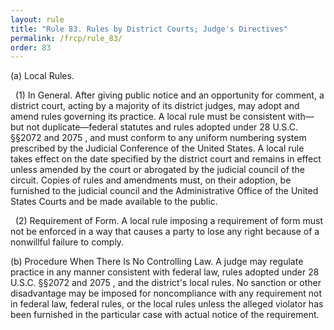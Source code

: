 ```yaml
---
layout: rule
title: "Rule 83. Rules by District Courts; Judge's Directives"
permalink: /frcp/rule_83/
order: 83
---
```


(a) Local Rules.


&nbsp;&nbsp;(1) In General. After giving public notice and an opportunity for comment, a district court, acting by a majority of its district judges, may adopt and amend rules governing its practice. A local rule must be consistent with—but not duplicate—federal statutes and rules adopted under 28 U.S.C. §§2072 and 2075 , and must conform to any uniform numbering system prescribed by the Judicial Conference of the United States. A local rule takes effect on the date specified by the district court and remains in effect unless amended by the court or abrogated by the judicial council of the circuit. Copies of rules and amendments must, on their adoption, be furnished to the judicial council and the Administrative Office of the United States Courts and be made available to the public.


&nbsp;&nbsp;(2) Requirement of Form. A local rule imposing a requirement of form must not be enforced in a way that causes a party to lose any right because of a nonwillful failure to comply.


(b) Procedure When There Is No Controlling Law. A judge may regulate practice in any manner consistent with federal law, rules adopted under 28 U.S.C. §§2072 and 2075 , and the district's local rules. No sanction or other disadvantage may be imposed for noncompliance with any requirement not in federal law, federal rules, or the local rules unless the alleged violator has been furnished in the particular case with actual notice of the requirement.